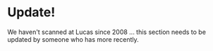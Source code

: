 # Update!

We haven't scanned at Lucas since 2008 ... this section needs to be updated by someone who has more recently.
